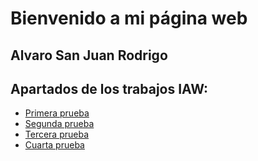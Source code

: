 # Bienvenido a mi página web

## Alvaro San Juan Rodrigo


## Apartados de los trabajos IAW:

- [Primera prueba](https://github.com/AlvaroSanJuan20/prueba_Alvaro/blob/master/ejercicio1.md)
- [Segunda prueba](https://github.com/AlvaroSanJuan20/prueba2_Alvaro/blob/master/ejercicio2.md)
- [Tercera prueba](https://github.com/AlvaroSanJuan20/prueba3_Alvaro/blob/master/ejercicio3.md)
- [Cuarta prueba](https://github.com/AlvaroSanJuan20/prueba4_Alvaro/blob/master/ejercicio4.md)
